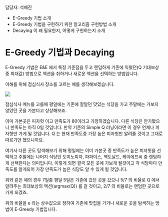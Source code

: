 담당자: 석혜진

* E-Greedy 기법 소개
* E-Greedy 기법을 구현하기 위한 알고리즘 구현방법 소개
* Decaying 이 왜 필요한지, 어떻게 구현하는지 소개 

# E-Greedy 기법과 Decaying

E-Greedy 기법은 E&E 에서 특정 기준점을 두고 랜덤하게 기존에 익혔던(Q 기대보상중 최대값) 방법으로 액션을 취하거나 새로운 액션을 선택하는 방법입니다.

이해를 위해 점심식사 장소를 고르는 예를 생각해보겠습니다. 

<img src="http://postfiles12.naver.net/MjAxNzAzMDRfOTYg/MDAxNDg4NjEyNzYzMTky.39Lv61fs-Fua8xJtpJ7vqzYvW5s4FBK8y9XKIAEL5Hcg.WooVQNEzUiJihzV9H5Ym6WYqx05FH6VjGZ0KF2ea2Vkg.PNG.akj61300/food02.png?type=w2" />

점심식사 메뉴를 고를때 평일에는 기존에 잘알던 맛있는 식당을 가고 주말에는 가보지 않았던 곳을 가본다고 상상해보죠.

이미 가본곳은 피자헛 이고 만족도가 80이라고 가정하겠습니다. 다른 식당은 안가봤으니 만족도는 아직 0일 것입니다. 만약 기존의 Simple Q 러닝이라면 이 경우 언제나 피자헛만 가게 될 것입니다. Q 는 현재 만족도중 가장 높은 피자헛만 알려줄 것이고 그대로 따르기만 했으니까요.

여기서 다른 곳도 탐색해보기 위해 평일에는 이미 가본곳 중 만족도가 높은 피자헛을 선택하고 주말에는 나머지 식당인 도미노피자, 파파이스, 맥도날드, 케이에프씨 중 랜덤하게 선택한다는 의미입니다. 이렇게 되면 결국 모든 곳에 가보게 될것이고 각 식당마다 만족도를 알게되어 가장 만족도가 높은 식당도 알 수 있게 될 것입니다.

위와 같은 예의 경우 7일중 평일 5일은 기존에 갔던 곳을 갔으니 5/7 의 비율로 Q 에서 알려주는 최대보상의 액션(argmax(Q)) 를 갈 것이고, 2/7 의 비율로는 랜덤한 곳으로 가게 되겠죠. 

위의 비율을 e 라는 상수값으로 정하여 기존에 맛집을 가거나 새로운 곳을 탐색하는 방법이 E-Greedy 기법입니다.

